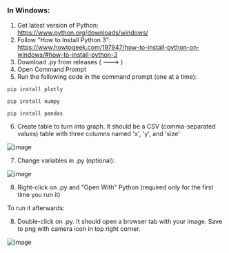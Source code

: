 ### In Windows:
1. Get latest version of Python: https://www.python.org/downloads/windows/
2. Follow "How to Install Python 3": https://www.howtogeek.com/197947/how-to-install-python-on-windows/#how-to-install-python-3
3. Download .py from releases ( ---> )
4. Open Command Prompt
5. Run the following code in the command prompt (one at a time):

`pip install plotly`

`pip install numpy`

`pip install pandas`

6. Create table to turn into graph. It should be a CSV (comma-separated values) table with three columns named 'x', 'y', and 'size'

![image](https://github.com/user-attachments/assets/70307c47-56ed-4174-9ac4-eaa5c5c69314)

7. Change variables in .py (optional):

![image](https://github.com/user-attachments/assets/caa2cde6-6ce8-4483-b040-c4a1efe41fcf)

8. Right-click on .py and "Open With" Python (required only for the first time you run it)

To run it afterwards:

8. Double-click on .py. It should open a browser tab with your image. Save to png with camera icon in top right corner.

![image](https://github.com/user-attachments/assets/c1f9a848-8b82-4592-8f84-2ad71b7a9de9)
